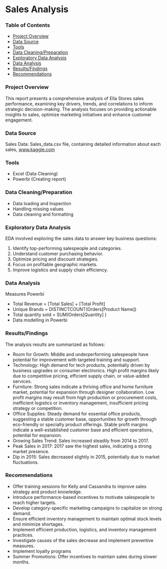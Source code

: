 # Sales Analysis

### Table of Contents

- [Project Overview](#Project-Overview)
- [Data Source](#Data-Source)
- [Tools](#Tools)
- [Data Cleaning/Preparation](#Data-Cleaning/Preparation)
- [Exploratory Data Analysis](#Exploratory-Data-Analysis)
- [Data Analysis](#Data-Analysis)
- [Results/Findings](#Results/Findings)
- [Recommendations](#Recommendations)


### Project Overview

This report presents a comprehensive analysis of Ella Stores sales performance, examining key drivers, trends, and correlations to inform strategic decision-making. The analysis focuses on providing actionable insights to sales, optimize marketing initiatives and enhance customer engagement.

### Data Source
Sales Data: Sales_data.csv file, containing detailed information about each sales, www.kaggle.com

### Tools
- Excel (Data Cleaning)
- Powerbi (Creating report)

### Data Cleaning/Preparation

- Data loading and Inspection
- Handling missing values
- Data cleaning and formatting

### Exploratory Data Analysis

EDA involved exploring the sales data to answer key business questions:

1. Identify top-performing salespeople and categories.
2. Understand customer purchasing behavior.
3. Optimize pricing and discount strategies.
4. Focus on profitable geographic markets.
5. Improve logistics and supply chain efficiency.

### Data Analysis

Measures Powerbi
- Total Revenue = [Total Sales] + [Total Profit]
- Unique Brands = DISTINCTCOUNT(Orders[Product Name])
- Total quantity sold = SUM(Orders[Quantity]  )
- Data modelling in Powerbi

### Results/Findings

The analysis results are summarized as follows:
- Room for Growth: Middle and underperforming salespeople have potential for improvement with targeted training and support.
- Technology: High demand for tech products, potentially driven by business upgrades or consumer electronics. High profit margins likely due to competitive pricing, 
  efficient supply chain, or value-added services.
- Furniture: Strong sales indicate a thriving office and home furniture market, potential for expansion through designer collaboration. Low profit margins may result 
  from high production or procurement costs, inefficient logistics or inventory management, insufficient pricing strategy or competition.
- Office Supplies: Steady demand for essential office products, suggesting a stable customer base, opportunities for growth through eco-friendly or specialty product 
  offerings. Stable profit margins indicate a well-established customer base and efficient operations, potential for expansion.
- Growing Sales Trend: Sales increased steadily from 2014 to 2017.
- Peak Sales in 2017: 2017 saw the highest sales, indicating a strong market presence.
- Dip in 2015: Sales decreased slightly in 2015, potentially due to market fluctuations.

### Recommendations

- Offer training sessions for Kelly and Cassandra to improve sales strategy and product knowledge.
- Introduce performance-based incentives to motivate salespeople to reach higher targets.
- Develop category-specific marketing campaigns to capitalize on strong demand.
- Ensure efficient inventory management to maintain optimal stock levels and minimize shortages.
- Implement efficient production, logistics, and inventory management practices.
- Investigate causes of the sales decrease and implement preventive measures.
- Implement loyalty programs
- Summer Promotions: Offer incentives to maintain sales during slower months.













